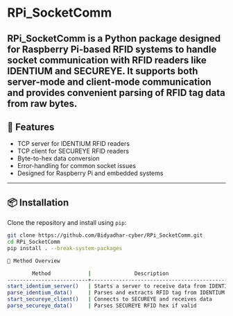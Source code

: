 # RPi_SocketComm
RPi_SocketComm is a Python package designed for Raspberry Pi-based RFID systems to handle socket communication with RFID readers like **IDENTIUM** and **SECUREYE**. It supports both server-mode and client-mode communication and provides convenient parsing of RFID tag data from raw bytes.
---
## 🚀 Features

- TCP server for IDENTIUM RFID readers
- TCP client for SECUREYE RFID readers
- Byte-to-hex data conversion
- Error-handling for common socket issues
- Designed for Raspberry Pi and embedded systems

---
## 📦 Installation

Clone the repository and install using `pip`:

```bash
git clone https://github.com/Bidyadhar-cyber/RPi_SocketComm.git
cd RPi_SocketComm
pip install . --break-system-packages

🧠 Method Overview

        Method            |              Description
--------------------------+---------------------------------------------------
start_identium_server()   | Starts a server to receive data from IDENTIUM
parse_identium_data()     | Parses and extracts RFID tag from IDENTIUM bytes
start_secureye_client()   | Connects to SECUREYE and receives data
parse_secureye_data()     | Parses SECUREYE RFID hex if valid
